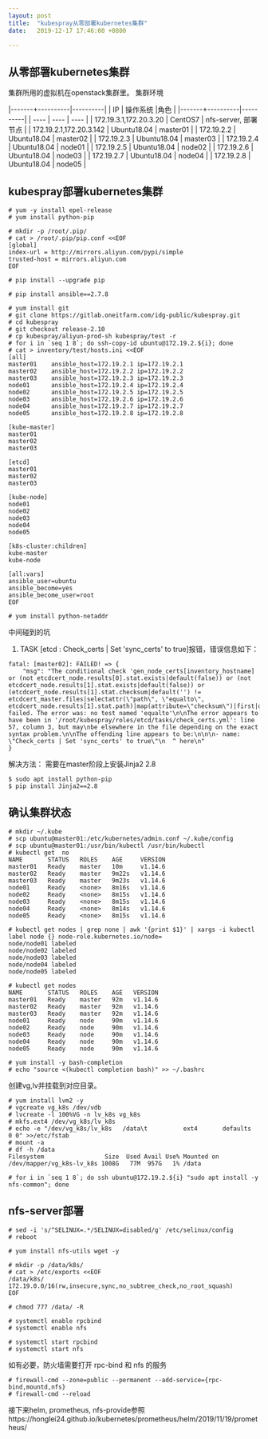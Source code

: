 ```yaml
---
layout: post
title:  "kubespray从零部署kubernetes集群"
date:   2019-12-17 17:46:00 +0800

---
```


## 从零部署kubernetes集群
集群所用的虚拟机在openstack集群里。
集群环境

|-------+----------|----------|
|   IP  | 操作系统  |角色  |
|-------+----------|----------|
|  ----  | ----  | ----  |
| 172.19.3.1,172.20.3.20  | CentOS7 | nfs-server, 部署节点 |
| 172.19.2.1,172.20.3.142  | Ubuntu18.04 | master01  |
| 172.19.2.2  | Ubuntu18.04 | master02  |
| 172.19.2.3  | Ubuntu18.04 | master03  |
| 172.19.2.4  | Ubuntu18.04 | node01  |
| 172.19.2.5  | Ubuntu18.04 | node02  |
| 172.19.2.6  | Ubuntu18.04 | node03  |
| 172.19.2.7  | Ubuntu18.04 | node04  |
| 172.19.2.8  | Ubuntu18.04 | node05  |

## kubespray部署kubernetes集群
```
# yum -y install epel-release
# yum install python-pip

# mkdir -p /root/.pip/
# cat > /root/.pip/pip.conf <<EOF 
[global]
index-url = http://mirrors.aliyun.com/pypi/simple
trusted-host = mirrors.aliyun.com
EOF

# pip install --upgrade pip

# pip install ansible==2.7.8

# yum install git
# git clone https://gitlab.oneitfarm.com/idg-public/kubespray.git
# cd kubespray
# git checkout release-2.10
# cp kubespray/aliyun-prod-sh kubespray/test -r
# for i in `seq 1 8`; do ssh-copy-id ubuntu@172.19.2.${i}; done
# cat > inventory/test/hosts.ini <<EOF
[all]
master01    ansible_host=172.19.2.1 ip=172.19.2.1
master02    ansible_host=172.19.2.2 ip=172.19.2.2
master03    ansible_host=172.19.2.3 ip=172.19.2.3
node01      ansible_host=172.19.2.4 ip=172.19.2.4
node02      ansible_host=172.19.2.5 ip=172.19.2.5
node03      ansible_host=172.19.2.6 ip=172.19.2.6
node04      ansible_host=172.19.2.7 ip=172.19.2.7
node05      ansible_host=172.19.2.8 ip=172.19.2.8

[kube-master]
master01
master02
master03

[etcd]
master01
master02
master03

[kube-node]
node01
node02
node03
node04
node05

[k8s-cluster:children]
kube-master
kube-node

[all:vars]
ansible_user=ubuntu
ansible_become=yes
ansible_become_user=root
EOF

# yum install python-netaddr

```

中间碰到的坑
1. TASK [etcd : Check_certs | Set 'sync_certs' to true]报错，错误信息如下：
```
fatal: [master02]: FAILED! => {
    "msg": "The conditional check 'gen_node_certs[inventory_hostname] or (not etcdcert_node.results[0].stat.exists|default(false)) or (not etcdcert_node.results[1].stat.exists|default(false)) or (etcdcert_node.results[1].stat.checksum|default('') != etcdcert_master.files|selectattr(\"path\", \"equalto\", etcdcert_node.results[1].stat.path)|map(attribute=\"checksum\")|first|default(''))' failed. The error was: no test named 'equalto'\n\nThe error appears to have been in '/root/kubespray/roles/etcd/tasks/check_certs.yml': line 57, column 3, but may\nbe elsewhere in the file depending on the exact syntax problem.\n\nThe offending line appears to be:\n\n\n- name: \"Check_certs | Set 'sync_certs' to true\"\n  ^ here\n"
}
```
解决方法：
需要在master阶段上安装Jinja2 2.8
```
$ sudo apt install python-pip
$ pip install Jinja2==2.8
```

## 确认集群状态
```
# mkdir ~/.kube
# scp ubuntu@master01:/etc/kubernetes/admin.conf ~/.kube/config
# scp ubuntu@master01:/usr/bin/kubectl /usr/bin/kubectl
# kubectl get  no
NAME       STATUS   ROLES    AGE     VERSION
master01   Ready    master   10m     v1.14.6
master02   Ready    master   9m22s   v1.14.6
master03   Ready    master   9m23s   v1.14.6
node01     Ready    <none>   8m16s   v1.14.6
node02     Ready    <none>   8m15s   v1.14.6
node03     Ready    <none>   8m15s   v1.14.6
node04     Ready    <none>   8m14s   v1.14.6
node05     Ready    <none>   8m15s   v1.14.6

# kubectl get nodes | grep none | awk '{print $1}' | xargs -i kubectl label node {} node-role.kubernetes.io/node=
node/node01 labeled
node/node02 labeled
node/node03 labeled
node/node04 labeled
node/node05 labeled

# kubectl get nodes
NAME       STATUS   ROLES    AGE   VERSION
master01   Ready    master   92m   v1.14.6
master02   Ready    master   92m   v1.14.6
master03   Ready    master   92m   v1.14.6
node01     Ready    node     90m   v1.14.6
node02     Ready    node     90m   v1.14.6
node03     Ready    node     90m   v1.14.6
node04     Ready    node     90m   v1.14.6
node05     Ready    node     90m   v1.14.6

# yum install -y bash-completion
# echo "source <(kubectl completion bash)" >> ~/.bashrc
```

创建vg,lv并挂载到对应目录。
```
# yum install lvm2 -y
# vgcreate vg_k8s /dev/vdb
# lvcreate -l 100%VG -n lv_k8s vg_k8s
# mkfs.ext4 /dev/vg_k8s/lv_k8s
# echo -e "/dev/vg_k8s/lv_k8s   /data\t          ext4       defaults              0 0" >>/etc/fstab
# mount -a
# df -h /data
Filesystem                 Size  Used Avail Use% Mounted on
/dev/mapper/vg_k8s-lv_k8s 1008G   77M  957G   1% /data

# for i in `seq 1 8`; do ssh ubuntu@172.19.2.${i} "sudo apt install -y nfs-common"; done
```

## nfs-server部署
```
# sed -i 's/^SELINUX=.*/SELINUX=disabled/g' /etc/selinux/config
# reboot

# yum install nfs-utils wget -y

# mkdir -p /data/k8s/
# cat > /etc/exports <<EOF
/data/k8s/        172.19.0.0/16(rw,insecure,sync,no_subtree_check,no_root_squash)
EOF

# chmod 777 /data/ -R

# systemctl enable rpcbind
# systemctl enable nfs

# systemctl start rpcbind
# systemctl start nfs
```

如有必要，防火墙需要打开 rpc-bind 和 nfs 的服务
```
# firewall-cmd --zone=public --permanent --add-service={rpc-bind,mountd,nfs}
# firewall-cmd --reload
```

接下来helm, prometheus, nfs-provide参照https://honglei24.github.io/kubernetes/prometheus/helm/2019/11/19/prometheus/